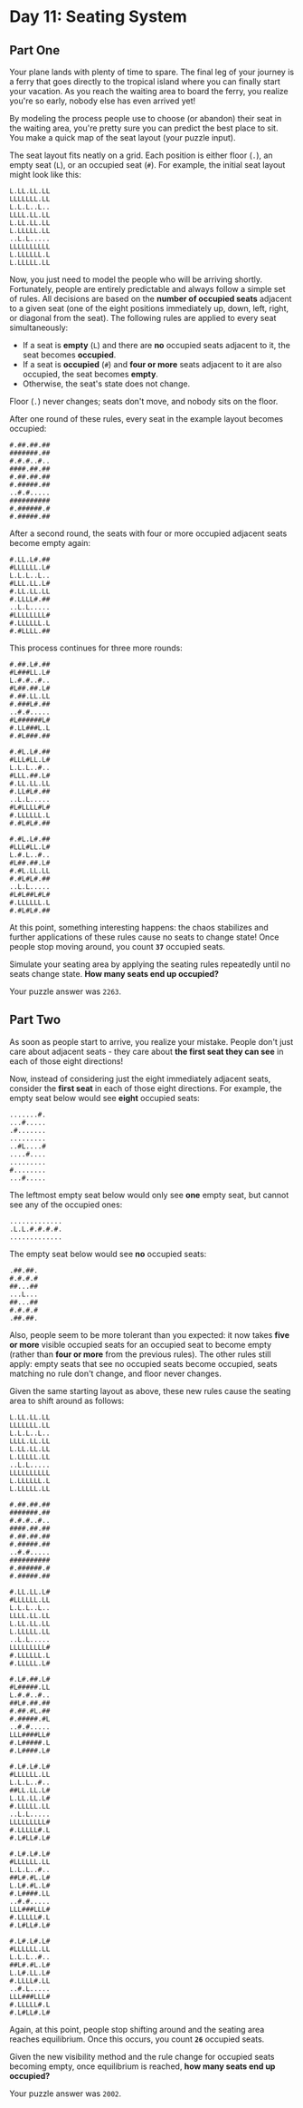 # Day 11: Seating System

## Part One

Your plane lands with plenty of time to spare. The final leg of your
journey is a ferry that goes directly to the tropical island where you
can finally start your vacation. As you reach the waiting area to board
the ferry, you realize you're so early, nobody else has even arrived
yet!

By modeling the process people use to choose (or abandon) their seat in
the waiting area, you're pretty sure you can predict the best place to
sit. You make a quick map of the seat layout (your puzzle input).

The seat layout fits neatly on a grid. Each position is either floor
(`.`), an empty seat (`L`), or an occupied seat (`#`). For example, the
initial seat layout might look like this:

    L.LL.LL.LL
    LLLLLLL.LL
    L.L.L..L..
    LLLL.LL.LL
    L.LL.LL.LL
    L.LLLLL.LL
    ..L.L.....
    LLLLLLLLLL
    L.LLLLLL.L
    L.LLLLL.LL

Now, you just need to model the people who will be arriving shortly.
Fortunately, people are entirely predictable and always follow a simple
set of rules. All decisions are based on the **number of occupied seats**
adjacent to a given seat (one of the eight positions immediately up,
down, left, right, or diagonal from the seat). The following rules are
applied to every seat simultaneously:

-   If a seat is **empty** (`L`) and there are **no** occupied seats
    adjacent to it, the seat becomes **occupied**.
-   If a seat is **occupied** (`#`) and **four or more** seats adjacent to
    it are also occupied, the seat becomes **empty**.
-   Otherwise, the seat's state does not change.

Floor (`.`) never changes; seats don't move, and nobody sits on the
floor.

After one round of these rules, every seat in the example layout becomes
occupied:

    #.##.##.##
    #######.##
    #.#.#..#..
    ####.##.##
    #.##.##.##
    #.#####.##
    ..#.#.....
    ##########
    #.######.#
    #.#####.##

After a second round, the seats with four or more occupied adjacent
seats become empty again:

    #.LL.L#.##
    #LLLLLL.L#
    L.L.L..L..
    #LLL.LL.L#
    #.LL.LL.LL
    #.LLLL#.##
    ..L.L.....
    #LLLLLLLL#
    #.LLLLLL.L
    #.#LLLL.##

This process continues for three more rounds:

    #.##.L#.##
    #L###LL.L#
    L.#.#..#..
    #L##.##.L#
    #.##.LL.LL
    #.###L#.##
    ..#.#.....
    #L######L#
    #.LL###L.L
    #.#L###.##

    #.#L.L#.##
    #LLL#LL.L#
    L.L.L..#..
    #LLL.##.L#
    #.LL.LL.LL
    #.LL#L#.##
    ..L.L.....
    #L#LLLL#L#
    #.LLLLLL.L
    #.#L#L#.##

    #.#L.L#.##
    #LLL#LL.L#
    L.#.L..#..
    #L##.##.L#
    #.#L.LL.LL
    #.#L#L#.##
    ..L.L.....
    #L#L##L#L#
    #.LLLLLL.L
    #.#L#L#.##

At this point, something interesting happens: the chaos stabilizes and
further applications of these rules cause no seats to change state! Once
people stop moving around, you count **`37`** occupied seats.

Simulate your seating area by applying the seating rules repeatedly
until no seats change state. **How many seats end up occupied?**

Your puzzle answer was `2263`.

## Part Two

As soon as people start to arrive, you realize your mistake. People
don't just care about adjacent seats - they care about **the first seat
they can see** in each of those eight directions!

Now, instead of considering just the eight immediately adjacent seats,
consider the **first seat** in each of those eight directions. For
example, the empty seat below would see **eight** occupied seats:

    .......#.
    ...#.....
    .#.......
    .........
    ..#L....#
    ....#....
    .........
    #........
    ...#.....

The leftmost empty seat below would only see **one** empty seat, but
cannot see any of the occupied ones:

    .............
    .L.L.#.#.#.#.
    .............

The empty seat below would see **no** occupied seats:

    .##.##.
    #.#.#.#
    ##...##
    ...L...
    ##...##
    #.#.#.#
    .##.##.

Also, people seem to be more tolerant than you expected: it now takes
**five or more** visible occupied seats for an occupied seat to become
empty (rather than **four or more** from the previous rules). The other
rules still apply: empty seats that see no occupied seats become
occupied, seats matching no rule don't change, and floor never changes.

Given the same starting layout as above, these new rules cause the
seating area to shift around as follows:

    L.LL.LL.LL
    LLLLLLL.LL
    L.L.L..L..
    LLLL.LL.LL
    L.LL.LL.LL
    L.LLLLL.LL
    ..L.L.....
    LLLLLLLLLL
    L.LLLLLL.L
    L.LLLLL.LL

    #.##.##.##
    #######.##
    #.#.#..#..
    ####.##.##
    #.##.##.##
    #.#####.##
    ..#.#.....
    ##########
    #.######.#
    #.#####.##

    #.LL.LL.L#
    #LLLLLL.LL
    L.L.L..L..
    LLLL.LL.LL
    L.LL.LL.LL
    L.LLLLL.LL
    ..L.L.....
    LLLLLLLLL#
    #.LLLLLL.L
    #.LLLLL.L#

    #.L#.##.L#
    #L#####.LL
    L.#.#..#..
    ##L#.##.##
    #.##.#L.##
    #.#####.#L
    ..#.#.....
    LLL####LL#
    #.L#####.L
    #.L####.L#

    #.L#.L#.L#
    #LLLLLL.LL
    L.L.L..#..
    ##LL.LL.L#
    L.LL.LL.L#
    #.LLLLL.LL
    ..L.L.....
    LLLLLLLLL#
    #.LLLLL#.L
    #.L#LL#.L#

    #.L#.L#.L#
    #LLLLLL.LL
    L.L.L..#..
    ##L#.#L.L#
    L.L#.#L.L#
    #.L####.LL
    ..#.#.....
    LLL###LLL#
    #.LLLLL#.L
    #.L#LL#.L#

    #.L#.L#.L#
    #LLLLLL.LL
    L.L.L..#..
    ##L#.#L.L#
    L.L#.LL.L#
    #.LLLL#.LL
    ..#.L.....
    LLL###LLL#
    #.LLLLL#.L
    #.L#LL#.L#

Again, at this point, people stop shifting around and the seating area
reaches equilibrium. Once this occurs, you count **`26`** occupied seats.

Given the new visibility method and the rule change for occupied seats
becoming empty, once equilibrium is reached, **how many seats end up
occupied?**

Your puzzle answer was `2002`.
